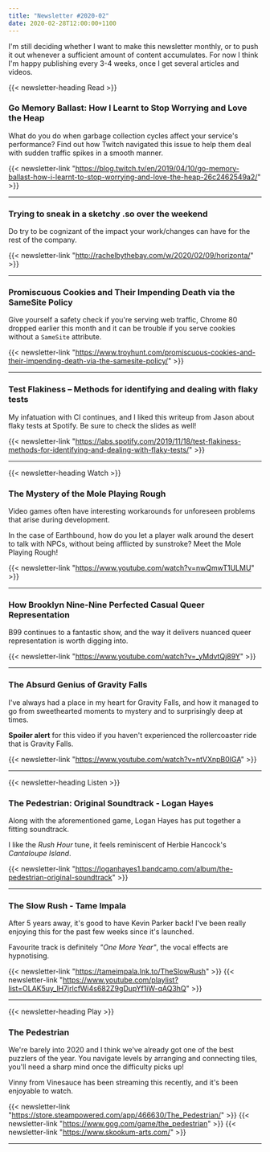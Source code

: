 ```yaml
---
title: "Newsletter #2020-02"
date: 2020-02-28T12:00:00+1100
---
```


I'm still deciding whether I want to make this newsletter monthly, or to push it out whenever a sufficient amount of content accumulates. For now I think I'm happy publishing every 3-4 weeks, once I get several articles and videos.

<!--more-->

{{< newsletter-heading Read >}}

### Go Memory Ballast: How I Learnt to Stop Worrying and Love the Heap

What do you do when garbage collection cycles affect your service's performance? Find out how Twitch navigated this issue to help them deal with sudden traffic spikes in a smooth manner.

{{< newsletter-link "https://blog.twitch.tv/en/2019/04/10/go-memory-ballast-how-i-learnt-to-stop-worrying-and-love-the-heap-26c2462549a2/" >}}

---

### Trying to sneak in a sketchy .so over the weekend

Do try to be cognizant of the impact your work/changes can have for the rest of the company.

{{< newsletter-link "http://rachelbythebay.com/w/2020/02/09/horizonta/" >}}

---

### Promiscuous Cookies and Their Impending Death via the SameSite Policy

Give yourself a safety check if you're serving web traffic, Chrome 80 dropped earlier this month and it can be trouble if you serve cookies without a `SameSite` attribute.

{{< newsletter-link "https://www.troyhunt.com/promiscuous-cookies-and-their-impending-death-via-the-samesite-policy/" >}}

---

### Test Flakiness – Methods for identifying and dealing with flaky tests

My infatuation with CI continues, and I liked this writeup from Jason about flaky tests at Spotify. Be sure to check the slides as well!

{{< newsletter-link "https://labs.spotify.com/2019/11/18/test-flakiness-methods-for-identifying-and-dealing-with-flaky-tests/" >}}

---

{{< newsletter-heading Watch >}}

### The Mystery of the Mole Playing Rough

Video games often have interesting workarounds for unforeseen problems that arise during development.

In the case of Earthbound, how do you let a player walk around the desert to talk with NPCs, without being afflicted by sunstroke? Meet the Mole Playing Rough!

{{< newsletter-link "https://www.youtube.com/watch?v=nwQmwT1ULMU" >}}

---

### How Brooklyn Nine-Nine Perfected Casual Queer Representation

B99 continues to a fantastic show, and the way it delivers nuanced queer representation is worth digging into.

{{< newsletter-link "https://www.youtube.com/watch?v=_yMdvtQj89Y" >}}

---

### The Absurd Genius of Gravity Falls

I've always had a place in my heart for Gravity Falls, and how it managed to go from sweethearted moments to mystery and to surprisingly deep at times.

**Spoiler alert** for this video if you haven't experienced the rollercoaster ride that is Gravity Falls.

{{< newsletter-link "https://www.youtube.com/watch?v=ntVXnpB0IGA" >}}

---

{{< newsletter-heading Listen >}}

### The Pedestrian: Original Soundtrack - Logan Hayes

Along with the aforementioned game, Logan Hayes has put together a fitting soundtrack.

I like the _Rush Hour_ tune, it feels reminiscent of Herbie Hancock's _Cantaloupe Island_.

{{< newsletter-link "https://loganhayes1.bandcamp.com/album/the-pedestrian-original-soundtrack" >}}

---

### The Slow Rush - Tame Impala

After 5 years away, it's good to have Kevin Parker back! I've been really enjoying this for the past few weeks since it's launched.

Favourite track is definitely _"One More Year"_, the vocal effects are hypnotising.

{{< newsletter-link "https://tameimpala.lnk.to/TheSlowRush" >}}
{{< newsletter-link "https://www.youtube.com/playlist?list=OLAK5uy_lH7jrlcfWi4s682Z9gDupYf1iW-qAQ3hQ" >}}

---

{{< newsletter-heading Play >}}

### The Pedestrian

We're barely into 2020 and I think we've already got one of the best puzzlers of the year. You navigate levels by arranging and connecting tiles, you'll need a sharp mind once the difficulty picks up!

Vinny from Vinesauce has been streaming this recently, and it's been enjoyable to watch.

{{< newsletter-link "https://store.steampowered.com/app/466630/The_Pedestrian/" >}}
{{< newsletter-link "https://www.gog.com/game/the_pedestrian" >}}
{{< newsletter-link "https://www.skookum-arts.com/" >}}

---
